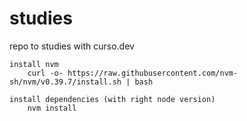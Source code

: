 # studies

repo to studies with curso.dev

```
install nvm
    curl -o- https://raw.githubusercontent.com/nvm-sh/nvm/v0.39.7/install.sh | bash

install dependencies (with right node version)
    nvm install
```

